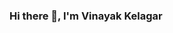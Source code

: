 ### Hi there 👋, I'm Vinayak Kelagar

<!--
**VinayakKelagar/VinayakKelagar** is a ✨ _special_ ✨ repository because its `README.md` (this file) appears on your GitHub profile.

Here are some ideas to get you started:

- 🔭 I’m currently working on Penetration Testing And Developing
- 🌱 I’m currently learning Android Studio Backend Programming
- 👯 I’m looking to collaborate on Penetration Testing Team
- 🤔 I’m looking for help with Android Studio Backend
- 💬 Ask me about Developing 
- 📫 How to reach me:
          Mail me vinayakkelagar7@gmail.com
          Twitter @VinaykKelagar
          https://twitter.com/vkelagar

          Medium @VinaykKelagar
          https://medium.com/@vinayakkelagar7
- 😄 Pronouns: ...
- ⚡ Fun fact: ...
-->
